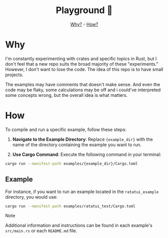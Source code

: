 <h1 align="center">Playground 🦀</h1>

<div align="center">

[Why?](#why) - [How?](#how)

</div>

# Why

I'm constantly experimenting with crates and specific topics in Rust, but I don't feel that a new repo suits the broad majority of these "experiments." However, I don't want to lose the code. The idea of this repo is to have small projects.

The examples may have comments that doesn't make sense. And even the code may be flaky, some calculations may be off and i could've interpreted some concepts wrong, but the overall idea is what matters.

# How

To compile and run a specific example, follow these steps:

1. **Navigate to the Example Directory**: Replace `{example_dir}` with the name of the directory containing the example you want to run.

2. **Use Cargo Command**: Execute the following command in your terminal:

```sh
cargo run --manifest-path examples/{example_dir}/Cargo.toml
```

## Example

For instance, if you want to run an example located in the `ratatui_example` directory, you would use:

```sh
cargo run --manifest-path examples/ratatui_test/Cargo.toml
```

> [!NOTE]  
> Additional information and instructions can be found in each example's `src/main.rs` or each `README.md` file.